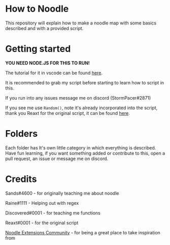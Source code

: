 # How to Noodle
This repository will explain how to make a noodle map with some basics described and with a provided script.

# Getting started
**YOU NEED NODE.JS FOR THIS TO RUN!**

The tutorial for it in vscode can be found [here](https://code.visualstudio.com/docs/nodejs/nodejs-tutorial).

It is recommended to grab my script before starting to learn how to script in this.

If you run into any issues message me on discord (StormPacer#2871)

If you see me use `Random()`, note it's already incorporated into the script, thank you Reaxt for the original script, it can be found [here](https://github.com/Aeroluna/NoodleExtensions/tree/master/Documentation/examples/documentationMap).

# Folders
Each folder has It's own little category in which everything is described. Have fun learning, if you want something added or contribute to this, open a pull request, an issue or message me on discord.

# Credits
Sands#4600 - for originally teaching me about noodle

Raine#1111 - Helping out with regex

Discovered#0001 - for teaching me functions

Reaxt#0001 - for the original script 

[Noodle Extensions Community](https://discord.gg/DVB6kvGVpa) - for being a great place to take inspiration from
